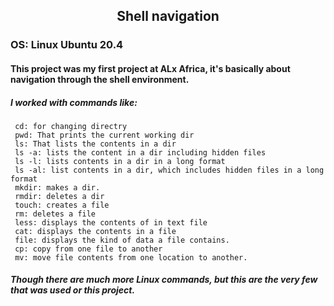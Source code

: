##   <div align='center'>Shell navigation</div>
### OS: Linux Ubuntu 20.4

#### This project was my first project at ALx Africa, it's basically about navigation through the shell environment.


##### I worked with commands like:
     cd: for changing directry
     pwd: That prints the current working dir
     ls: That lists the contents in a dir
     ls -a: lists the content in a dir including hidden files
     ls -l: lists contents in a dir in a long format
     ls -al: list contents in a dir, which includes hidden files in a long format
     mkdir: makes a dir.
     rmdir: deletes a dir
     touch: creates a file
     rm: deletes a file
     less: displays the contents of in text file
     cat: displays the contents in a file
     file: displays the kind of data a file contains.
     cp: copy from one file to another
     mv: move file contents from one location to another.
     
##### Though there are much more Linux commands, but this are the very few that was used or this project.
     
